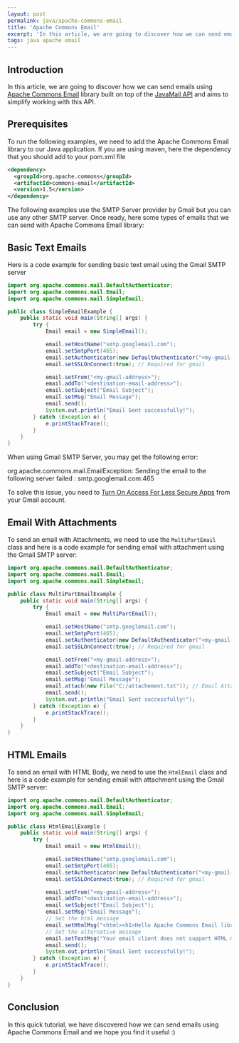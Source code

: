 ```yaml
---
layout: post
permalink: java/apache-commons-email
title: 'Apache Commons Email'
excerpt: 'In this article, we are going to discover how we can send emails using Apache Commons Email'
tags: java apache email
---
```


## Introduction

In this article, we are going to discover how we can send emails using [Apache Commons Email](https://mvnrepository.com/artifact/org.apache.commons/commons-email) library built on top of the [JavaMail API](https://javaee.github.io/javamail/docs/api/) and aims to simplify working with this API.

## Prerequisites

To run the following examples, we need to add the Apache Commons Email library to our Java application. If you are using maven, here the dependency that you should add to your pom.xml file

```xml
<dependency>
  <groupId>org.apache.commons</groupId>
  <artifactId>commons-email</artifactId>
  <version>1.5</version>
</dependency>
```

The following examples use the SMTP Server provider by Gmail but you can use any other SMTP server. Once ready, here some types of emails that we can send with Apache Commons Email library:

## Basic Text Emails

Here is a code example for sending basic text email using the Gmail SMTP server

```java
import org.apache.commons.mail.DefaultAuthenticator;
import org.apache.commons.mail.Email;
import org.apache.commons.mail.SimpleEmail;

public class SimpleEmailExample {
    public static void main(String[] args) {
        try {
            Email email = new SimpleEmail();

            email.setHostName("smtp.googlemail.com");
            email.setSmtpPort(465);
            email.setAuthenticator(new DefaultAuthenticator("<my-gmail-address>", "<my-gmail-password>"));
            email.setSSLOnConnect(true); // Required for gmail

            email.setFrom("<my-gmail-address>");
            email.addTo("<destination-email-address>");
            email.setSubject("Email Subject");
            email.setMsg("Email Message");
            email.send();
            System.out.println("Email Sent successfully!");
        } catch (Exception e) {
            e.printStackTrace();
        }
    }
}
```

<p class="mb-05">When using Gmail SMTP Server, you may get the following error:</p>

<div class="error mb-1">
org.apache.commons.mail.EmailException: Sending the email to the following server failed : smtp.googlemail.com:465
</div>

To solve this issue, you need to [Turn On Access For Less Secure Apps](https://myaccount.google.com/lesssecureapps) from your Gmail account.

## Email With Attachments

To send an email with Attachments, we need to use the `MultiPartEmail` class and here is a code example for sending email with attachment using the Gmail SMTP server:

```java
import org.apache.commons.mail.DefaultAuthenticator;
import org.apache.commons.mail.Email;
import org.apache.commons.mail.SimpleEmail;

public class MultiPartEmailExample {
    public static void main(String[] args) {
        try {
            Email email = new MultiPartEmail();

            email.setHostName("smtp.googlemail.com");
            email.setSmtpPort(465);
            email.setAuthenticator(new DefaultAuthenticator("<my-gmail-address>", "<my-gmail-password>"));
            email.setSSLOnConnect(true); // Required for gmail

            email.setFrom("<my-gmail-address>");
            email.addTo("<destination-email-address>");
            email.setSubject("Email Subject");
            email.setMsg("Email Message");
            email.attach(new File("C:/attachement.txt")); // Email Attachement
            email.send();
            System.out.println("Email Sent successfully!");
        } catch (Exception e) {
            e.printStackTrace();
        }
    }
}
```

## HTML Emails

To send an email with HTML Body, we need to use the `HtmlEmail` class and here is a code example for sending email with attachment using the Gmail SMTP server:

```java
import org.apache.commons.mail.DefaultAuthenticator;
import org.apache.commons.mail.Email;
import org.apache.commons.mail.SimpleEmail;

public class HtmlEmailExample {
    public static void main(String[] args) {
        try {
            Email email = new HtmlEmail();

            email.setHostName("smtp.googlemail.com");
            email.setSmtpPort(465);
            email.setAuthenticator(new DefaultAuthenticator("<my-gmail-address>", "<my-gmail-password>"));
            email.setSSLOnConnect(true); // Required for gmail

            email.setFrom("<my-gmail-address>");
            email.addTo("<destination-email-address>");
            email.setSubject("Email Subject");
            email.setMsg("Email Message");
            // Set the html message
            email.setHtmlMsg("<html><h1>Hello Apache Commons Email library</h1>></html>");
            // Set the alternative message
            email.setTextMsg("Your email client does not support HTML messages");
            email.send();
            System.out.println("Email Sent successfully!");
        } catch (Exception e) {
            e.printStackTrace();
        }
    }
}
```

## Conclusion

In this quick tutorial, we have discovered how we can send emails using Apache Commons Email and we hope you find it useful :)
